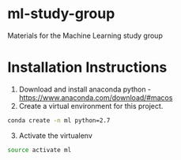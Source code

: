 # ml-study-group
Materials for the Machine Learning study group

# Installation Instructions
1. Download and install anaconda python - https://www.anaconda.com/download/#macos
2. Create a virtual environment for this project.
```bash
conda create -n ml python=2.7
```
3. Activate the virtualenv
```bash
source activate ml
```
